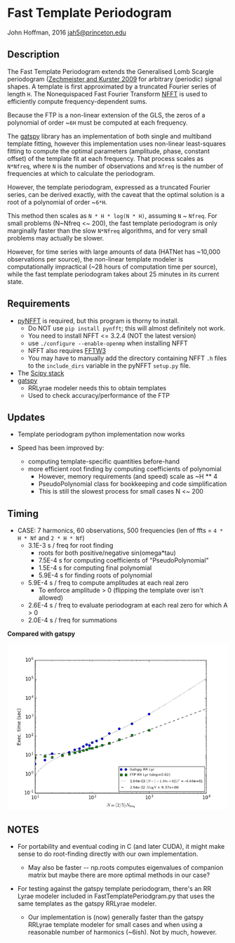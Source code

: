 Fast Template Periodogram
=========================

John Hoffman, 2016
jah5@princeton.edu

Description
-----------
The Fast Template Periodogram extends the Generalised Lomb Scargle
periodogram ([Zechmeister and Kurster 2009](http://adsabs.harvard.edu/cgi-bin/bib_query?arXiv:0901.2573]) 
for arbitrary (periodic) signal shapes. A template is first approximated
by a truncated Fourier series of length `H`. The Nonequispaced Fast Fourier Transform
[NFFT](https://www-user.tu-chemnitz.de/~potts/nfft/) is used
to efficiently compute frequency-dependent sums.

Because the FTP is a non-linear extension of the GLS, the zeros of 
a polynomial of order ~`6H` must be computed at each frequency.

The [gatspy](http://www.astroml.org/gatspy/) library has an implementation of
both single and multiband template fitting, however this implementation
uses non-linear least-squares fitting to compute the optimal parameters 
(amplitude, phase, constant offset) of the template fit at each frequency. That
process scales as `N*Nfreq`, where `N` is the number of observations and
`Nfreq` is the number of frequencies at which to calculate the periodogram.

However, the template periodogram, expressed as a truncated Fourier series,
can be derived exactly, with the caveat that the optimal solution is a root 
of a polynomial of order ~`6*H`.

This method then scales as `N * H * log(N * H)`, assuming `N` ~ `Nfreq`. 
For small problems (N~Nfreq <~ 200), the fast template periodogram is only marginally
faster than the slow `N*Nfreq` algorithms, and for very small problems may actually be slower.

However, for time series with large amounts of data (HATNet has ~10,000 observations
per source), the non-linear template modeler is computationally impractical (~28 hours of 
computation time per source), while the fast template periodogram takes about 25 minutes
in its current state.

Requirements
------------

* [pyNFFT](https://pypi.python.org/pypi/pyNFFT) is required, but this program is thorny to install.
	* Do NOT use `pip install pynfft`; this will almost definitely not work.
	* You need to install NFFT <= 3.2.4 (NOT the latest version)
	* use `./configure --enable-openmp` when installing NFFT
	* NFFT also requires [FFTW3](http://www.fftw.org)
	* You may have to manually add the directory containing NFFT `.h` files  to the `include_dirs` variable in the pyNFFT `setup.py` file.
* The [Scipy stack](http://www.scipy.org/install.html)
* [gatspy](http://www.astroml.org/gatspy/) 
	* RRLyrae modeler needs this to obtain templates
	* Used to check accuracy/performance of the FTP

Updates
-------
* Template periodogram python implementation now works

* Speed has been improved by:
	* computing template-specific quantities before-hand
	* more efficient root finding by computing coefficients of polynomial
		* However, memory requirements (and speed) scale as ~H ** 4
		* PseudoPolynomial class for bookkeeping and code simplification
		* This is still the slowest process for small cases N <~ 200

Timing
------
	
* CASE: 7 harmonics, 60 observations, 500 frequencies (len of ffts = `4 * H * Nf` and `2 * H * Nf`)
	* 3.1E-3 s / freq for root finding
		* roots for both positive/negative sin(omega*tau)
		* 7.5E-4 s for computing coefficients of "PseudoPolynomial"
		* 1.5E-4 s for computing final polynomial
		* 5.9E-4 s for finding roots of polynomial
	* 5.9E-4 s / freq to compute amplitudes at each real zero
		* To enforce amplitude > 0 (flipping the template over isn't allowed)
	* 2.6E-4 s / freq to evaluate periodogram at each real zero for which A > 0
	* 2.0E-4 s / freq for summations

**Compared with gatspy** 

![timing](timing/timing.png "Timing compared to gatspy RRLyraeTemplateModeler")

NOTES
-----
* For portability and eventual coding in C (and later CUDA), it might
  make sense to do root-finding directly with our own implementation.
	* May also be faster -- np.roots computes eigenvalues of 
          companion matrix but maybe there are more optimal methods in our case?
	
* For testing against the gatspy template periodogram, there's an RR Lyrae modeler 
  included in FastTemplatePeriodgram.py that uses the same templates as the gatspy
  RRLyrae modeler.
	* Our implementation is (now) generally faster than the gatspy RRLyrae 
          template modeler for small cases and when using a reasonable number of 
          harmonics (~6ish). Not by much, however.


